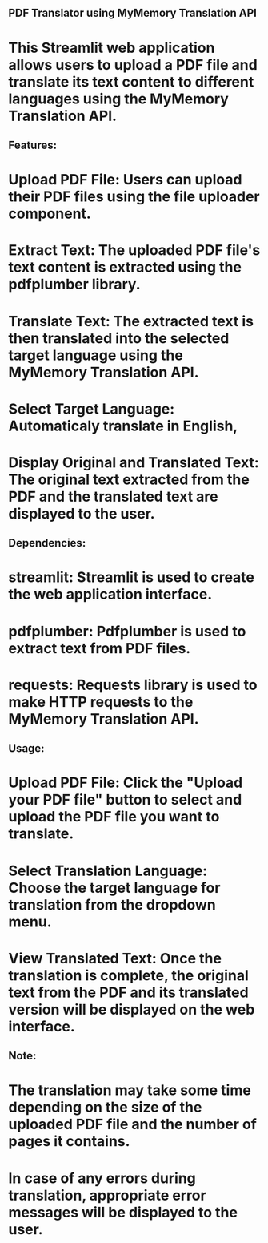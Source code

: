 ## PDF Translator using MyMemory Translation API ##
# This Streamlit web application allows users to upload a PDF file and translate its text content to different languages using the MyMemory Translation API.

## Features:
# Upload PDF File: Users can upload their PDF files using the file uploader component.
# Extract Text: The uploaded PDF file's text content is extracted using the pdfplumber library.
# Translate Text: The extracted text is then translated into the selected target language using the MyMemory Translation API.
# Select Target Language: Automaticaly translate in English,
# Display Original and Translated Text: The original text extracted from the PDF and the translated text are displayed to the user.

## Dependencies:
# streamlit: Streamlit is used to create the web application interface.
# pdfplumber: Pdfplumber is used to extract text from PDF files.
# requests: Requests library is used to make HTTP requests to the MyMemory Translation API.


## Usage:
# Upload PDF File: Click the "Upload your PDF file" button to select and upload the PDF file you want to translate.
# Select Translation Language: Choose the target language for translation from the dropdown menu.
# View Translated Text: Once the translation is complete, the original text from the PDF and its translated version will be displayed on the web interface.

## Note:
# The translation may take some time depending on the size of the uploaded PDF file and the number of pages it contains.
# In case of any errors during translation, appropriate error messages will be displayed to the user.
